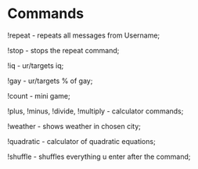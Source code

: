 # Commands
!repeat - repeats all messages from Username;
   
!stop - stops the repeat command;
   
!iq - ur/targets iq;
   
!gay - ur/targets % of gay;
   
!count - mini game;
   
!plus, !minus, !divide, !multiply - calculator commands;
   
!weather - shows weather in chosen city;
   
!quadratic - calculator of quadratic equations;
   
!shuffle - shuffles everything u enter after the command;
